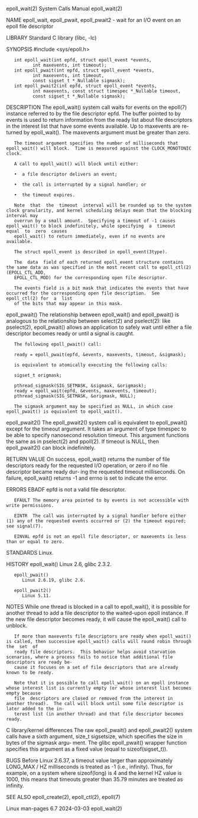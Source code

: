 epoll_wait(2)							      System Calls Manual							 epoll_wait(2)

NAME
       epoll_wait, epoll_pwait, epoll_pwait2 - wait for an I/O event on an epoll file descriptor

LIBRARY
       Standard C library (libc, -lc)

SYNOPSIS
       #include <sys/epoll.h>

       int epoll_wait(int epfd, struct epoll_event *events,
		      int maxevents, int timeout);
       int epoll_pwait(int epfd, struct epoll_event *events,
		      int maxevents, int timeout,
		      const sigset_t *_Nullable sigmask);
       int epoll_pwait2(int epfd, struct epoll_event *events,
		      int maxevents, const struct timespec *_Nullable timeout,
		      const sigset_t *_Nullable sigmask);

DESCRIPTION
       The  epoll_wait()  system  call	waits for events on the epoll(7) instance referred to by the file descriptor epfd.  The buffer pointed to by events is
       used to return information from the ready list about file descriptors in the interest list that have some events available.  Up to  maxevents  are  re‐
       turned by epoll_wait().	The maxevents argument must be greater than zero.

       The timeout argument specifies the number of milliseconds that epoll_wait() will block.	Time is measured against the CLOCK_MONOTONIC clock.

       A call to epoll_wait() will block until either:

       •  a file descriptor delivers an event;

       •  the call is interrupted by a signal handler; or

       •  the timeout expires.

       Note  that  the	timeout	 interval will be rounded up to the system clock granularity, and kernel scheduling delays mean that the blocking interval may
       overrun by a small amount.  Specifying a timeout of -1 causes epoll_wait() to block indefinitely, while specifying  a  timeout  equal  to  zero	causes
       epoll_wait() to return immediately, even if no events are available.

       The struct epoll_event is described in epoll_event(3type).

       The  data  field of each returned epoll_event structure contains the same data as was specified in the most recent call to epoll_ctl(2) (EPOLL_CTL_ADD,
       EPOLL_CTL_MOD) for the corresponding open file descriptor.

       The events field is a bit mask that indicates the events that have occurred for the corresponding open file description.	 See epoll_ctl(2) for  a  list
       of the bits that may appear in this mask.

   epoll_pwait()
       The  relationship  between  epoll_wait()	 and  epoll_pwait()  is	 analogous  to	the  relationship  between  select(2) and pselect(2): like pselect(2),
       epoll_pwait() allows an application to safely wait until either a file descriptor becomes ready or until a signal is caught.

       The following epoll_pwait() call:

	   ready = epoll_pwait(epfd, &events, maxevents, timeout, &sigmask);

       is equivalent to atomically executing the following calls:

	   sigset_t origmask;

	   pthread_sigmask(SIG_SETMASK, &sigmask, &origmask);
	   ready = epoll_wait(epfd, &events, maxevents, timeout);
	   pthread_sigmask(SIG_SETMASK, &origmask, NULL);

       The sigmask argument may be specified as NULL, in which case epoll_pwait() is equivalent to epoll_wait().

   epoll_pwait2()
       The epoll_pwait2() system call is equivalent to epoll_pwait() except for the timeout argument.  It takes an argument of type timespec  to  be  able  to
       specify	nanosecond  resolution	timeout.  This argument functions the same as in pselect(2) and ppoll(2).  If timeout is NULL, then epoll_pwait2() can
       block indefinitely.

RETURN VALUE
       On success, epoll_wait() returns the number of file descriptors ready for the requested I/O operation, or zero if no file descriptor became ready  dur‐
       ing the requested timeout milliseconds.	On failure, epoll_wait() returns -1 and errno is set to indicate the error.

ERRORS
       EBADF  epfd is not a valid file descriptor.

       EFAULT The memory area pointed to by events is not accessible with write permissions.

       EINTR  The call was interrupted by a signal handler before either (1) any of the requested events occurred or (2) the timeout expired; see signal(7).

       EINVAL epfd is not an epoll file descriptor, or maxevents is less than or equal to zero.

STANDARDS
       Linux.

HISTORY
       epoll_wait()
	      Linux 2.6, glibc 2.3.2.

       epoll_pwait()
	      Linux 2.6.19, glibc 2.6.

       epoll_pwait2()
	      Linux 5.11.

NOTES
       While  one  thread  is blocked in a call to epoll_wait(), it is possible for another thread to add a file descriptor to the waited-upon epoll instance.
       If the new file descriptor becomes ready, it will cause the epoll_wait() call to unblock.

       If more than maxevents file descriptors are ready when epoll_wait() is called, then successive epoll_wait() calls will round robin through the  set  of
       ready file descriptors.	This behavior helps avoid starvation scenarios, where a process fails to notice that additional file descriptors are ready be‐
       cause it focuses on a set of file descriptors that are already known to be ready.

       Note that it is possible to call epoll_wait() on an epoll instance whose interest list is currently empty (or whose interest list becomes empty because
       file  descriptors are closed or removed from the interest in another thread).  The call will block until some file descriptor is later added to the in‐
       terest list (in another thread) and that file descriptor becomes ready.

   C library/kernel differences
       The raw epoll_pwait() and epoll_pwait2() system calls have a sixth argument, size_t sigsetsize, which specifies the size in bytes of the sigmask	 argu‐
       ment.  The glibc epoll_pwait() wrapper function specifies this argument as a fixed value (equal to sizeof(sigset_t)).

BUGS
       Before  Linux  2.6.37, a timeout value larger than approximately LONG_MAX / HZ milliseconds is treated as -1 (i.e., infinity).  Thus, for example, on a
       system where sizeof(long) is 4 and the kernel HZ value is 1000, this means that timeouts greater than 35.79 minutes are treated as infinity.

SEE ALSO
       epoll_create(2), epoll_ctl(2), epoll(7)

Linux man-pages 6.7							  2024-03-03								 epoll_wait(2)
